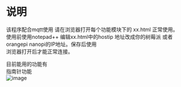 #  说明
该程序配合mqtt使用 请在浏览器打开每个功能模块下的 xx.html 正常使用。  
使用前使用notepad++  编辑xx.html中的hostip 地址改成你的树莓派 或者 orangepi  nanopi的IP地址。保存后使用   
浏览器打开后才能正常连接。

目前能用的功能有  
指南针功能  
![image](https://pic2.zhimg.com/80/v2-b5a9d596113bdbfc3550533f12df0295_720w.webp)

